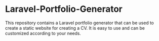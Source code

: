 # Laravel-Portfolio-Generator
This repository contains a Laravel portfolio generator that can be used to create a static website for creating a CV. It is easy to use and can be customized according to your needs.
